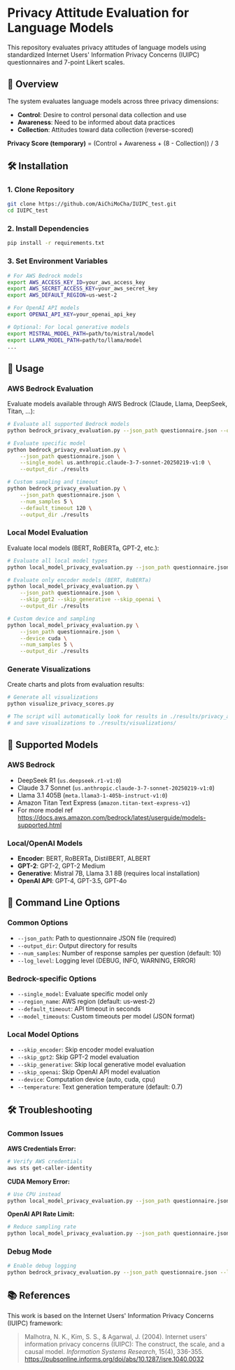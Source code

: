 # Privacy Attitude Evaluation for Language Models

This repository evaluates privacy attitudes of language models using standardized Internet Users' Information Privacy Concerns (IUIPC) questionnaires and 7-point Likert scales.

## 📖 Overview

The system evaluates language models across three privacy dimensions:
- **Control**: Desire to control personal data collection and use
- **Awareness**: Need to be informed about data practices  
- **Collection**: Attitudes toward data collection (reverse-scored)

**Privacy Score (temporary)** = (Control + Awareness + (8 - Collection)) / 3

## 🛠️ Installation

### 1. Clone Repository
```bash
git clone https://github.com/AiChiMoCha/IUIPC_test.git
cd IUIPC_test
```

### 2. Install Dependencies
```bash
pip install -r requirements.txt
```

### 3. Set Environment Variables
```bash
# For AWS Bedrock models
export AWS_ACCESS_KEY_ID=your_aws_access_key
export AWS_SECRET_ACCESS_KEY=your_aws_secret_key
export AWS_DEFAULT_REGION=us-west-2

# For OpenAI API models
export OPENAI_API_KEY=your_openai_api_key

# Optional: For local generative models
export MISTRAL_MODEL_PATH=path/to/mistral/model
export LLAMA_MODEL_PATH=path/to/llama/model
...
```

## 🚀 Usage

### AWS Bedrock Evaluation
Evaluate models available through AWS Bedrock (Claude, Llama, DeepSeek, Titan, ...):

```bash
# Evaluate all supported Bedrock models
python bedrock_privacy_evaluation.py --json_path questionnaire.json --output_dir ./results

# Evaluate specific model
python bedrock_privacy_evaluation.py \
    --json_path questionnaire.json \
    --single_model us.anthropic.claude-3-7-sonnet-20250219-v1:0 \
    --output_dir ./results

# Custom sampling and timeout
python bedrock_privacy_evaluation.py \
    --json_path questionnaire.json \
    --num_samples 5 \
    --default_timeout 120 \
    --output_dir ./results
```

### Local Model Evaluation
Evaluate local models (BERT, RoBERTa, GPT-2, etc.):

```bash
# Evaluate all local model types
python local_model_privacy_evaluation.py --json_path questionnaire.json --output_dir ./results

# Evaluate only encoder models (BERT, RoBERTa)
python local_model_privacy_evaluation.py \
    --json_path questionnaire.json \
    --skip_gpt2 --skip_generative --skip_openai \
    --output_dir ./results

# Custom device and sampling
python local_model_privacy_evaluation.py \
    --json_path questionnaire.json \
    --device cuda \
    --num_samples 5 \
    --output_dir ./results
```

### Generate Visualizations
Create charts and plots from evaluation results:

```bash
# Generate all visualizations
python visualize_privacy_scores.py

# The script will automatically look for results in ./results/privacy_attitudes_results.json
# and save visualizations to ./results/visualizations/
```

## 🎯 Supported Models

### AWS Bedrock
- DeepSeek R1 (`us.deepseek.r1-v1:0`)
- Claude 3.7 Sonnet (`us.anthropic.claude-3-7-sonnet-20250219-v1:0`)
- Llama 3.1 405B (`meta.llama3-1-405b-instruct-v1:0`)
- Amazon Titan Text Express (`amazon.titan-text-express-v1`)
- For more model ref https://docs.aws.amazon.com/bedrock/latest/userguide/models-supported.html

### Local/OpenAI Models
- **Encoder**: BERT, RoBERTa, DistilBERT, ALBERT
- **GPT-2**: GPT-2, GPT-2 Medium
- **Generative**: Mistral 7B, Llama 3.1 8B (requires local installation)
- **OpenAI API**: GPT-4, GPT-3.5, GPT-4o


## 🔧 Command Line Options

### Common Options
- `--json_path`: Path to questionnaire JSON file (required)
- `--output_dir`: Output directory for results
- `--num_samples`: Number of response samples per question (default: 10)
- `--log_level`: Logging level (DEBUG, INFO, WARNING, ERROR)

### Bedrock-specific Options
- `--single_model`: Evaluate specific model only
- `--region_name`: AWS region (default: us-west-2)
- `--default_timeout`: API timeout in seconds
- `--model_timeouts`: Custom timeouts per model (JSON format)

### Local Model Options
- `--skip_encoder`: Skip encoder model evaluation
- `--skip_gpt2`: Skip GPT-2 model evaluation
- `--skip_generative`: Skip local generative model evaluation
- `--skip_openai`: Skip OpenAI API model evaluation
- `--device`: Computation device (auto, cuda, cpu)
- `--temperature`: Text generation temperature (default: 0.7)

## 🛠️ Troubleshooting

### Common Issues

**AWS Credentials Error:**
```bash
# Verify AWS credentials
aws sts get-caller-identity
```

**CUDA Memory Error:**
```bash
# Use CPU instead
python local_model_privacy_evaluation.py --json_path questionnaire.json --device cpu
```

**OpenAI API Rate Limit:**
```bash
# Reduce sampling rate
python local_model_privacy_evaluation.py --json_path questionnaire.json --num_samples 3
```

### Debug Mode
```bash
# Enable debug logging
python bedrock_privacy_evaluation.py --json_path questionnaire.json --log_level DEBUG
```

## 📚 References

This work is based on the Internet Users' Information Privacy Concerns (IUIPC) framework:

> Malhotra, N. K., Kim, S. S., & Agarwal, J. (2004). Internet users' information privacy concerns (IUIPC): The construct, the scale, and a causal model. *Information Systems Research*, 15(4), 336-355. https://pubsonline.informs.org/doi/abs/10.1287/isre.1040.0032
